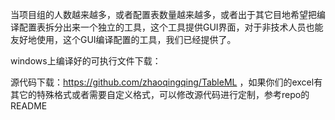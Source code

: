 当项目组的人数越来越多，或者配置表数量越来越多，或者出于其它目地希望把编译配置表拆分出来一个独立的工具，这个工具提供GUI界面，对于非技术人员也能友好地使用，这个GUI编译配置的工具，我们已经提供了。

windows上编译好的可执行文件下载：

源代码下载：https://github.com/zhaoqingqing/TableML ，如果你们的excel有其它的特殊格式或者需要自定义格式，可以修改源代码进行定制，参考repo的README

